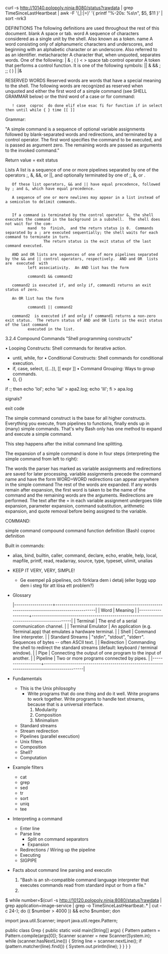 curl -s http://10140.polopoly.ninja:8080/status?rawdata | grep TimeSinceLastHeartbeat | awk -F '(,|:|=)' '{ printf "%-20s: %s\n", $5, $11 }' | sort -nrk3













DEFINITIONS
       The following definitions are used throughout the rest of this document.
       blank  A space or tab.
       word   A sequence of characters considered as a single unit by the shell.  Also known as a token.
       name   A word consisting only of alphanumeric characters and underscores, and beginning with an alphabetic character or an underscore.  Also referred to as
              an identifier.
       metacharacter
              A character that, when unquoted, separates words.  One of the following:
              |  & ; ( ) < > space tab
       control operator
              A token that performs a control function.  It is one of the following symbols:
              || & && ; ;; ( ) | |& <newline>


RESERVED WORDS
       Reserved words are words that have a special meaning to the shell.  The following words are recognized as reserved when unquoted and either the first  word
       of a simple command (see SHELL GRAMMAR below) or the third word of a case or for command:

       ! case  coproc  do done elif else esac fi for function if in select then until while { } time [[ ]]




Grammar:

"A simple command is a sequence of optional variable assignments followed by blank-separated words and redirections,
and terminated by a control operator. The first word specifies the command to be executed, and is passed as argument
zero.  The remaining words are passed as arguments to the invoked command."

Return value = exit status




   Lists
          A list is a sequence of one or more pipelines separated by one of the operators ;, &, &&, or ||, and optionally terminated by one of ;, &, or <newline>.

       Of these list operators, && and || have equal precedence, followed by ; and &, which have equal precedence.

       A sequence of one or more newlines may appear in a list instead of a semicolon to delimit commands.


       If a command is terminated by the control operator &, the shell executes the command in the background in a subshell.  The shell does not wait for the com-
              mand  to  finish,  and the return status is 0.  Commands separated by a ; are executed sequentially; the shell waits for each command to terminate in turn.
                     The return status is the exit status of the last command executed.

       AND and OR lists are sequences of one of more pipelines separated by the && and || control operators, respectively.  AND and OR  lists  are  executed  with
              left associativity.  An AND list has the form

              command1 && command2

       command2 is executed if, and only if, command1 returns an exit status of zero.

       An OR list has the form

              command1 || command2

       command2  is executed if and only if command1 returns a non-zero exit status.  The return status of AND and OR lists is the exit status of the last command
              executed in the list.





3.2.4 Compound Commands "Shell programming constructs"

• Looping Constructs:           Shell commands for iterative action.
  - until, while, for
• Conditional Constructs:       Shell commands for conditional execution.
  - if, case, select, ((...)), [[ expr ]]
• Command Grouping:             Ways to group commands.
 - (), {}


if :; then echo 'lol'; echo 'lal' > apa2.log; echo 'lil'; fi > apa.log











signals?




exit code









The simple command construct is the base for all higher constructs. Everything you execute, from pipelines to functions, finally ends up in (many) simple commands. That's why Bash only has one method to expand and execute a simple command.





This step happens after the initial command line splitting.

The expansion of a simple command is done in four steps (interpreting the simple command from left to right):

The words the parser has marked as variable assignments and redirections are saved for later processing.
variable assignments precede the command name and have the form WORD=WORD
redirections can appear anywhere in the simple command
The rest of the words are expanded. If any words remain after expansion, the first word is taken to be the name of the command and the remaining words are the arguments.
Redirections are performed.
The text after the = in each variable assignment undergoes tilde expansion, parameter expansion, command substitution, arithmetic expansion, and quote removal before being assigned to the variable.











COMMAND:

simple command
compound command
function definition
(Bash) coproc definition























Built in commands:
 - alias, bind, builtin, caller, command, declare, echo, enable, help, local, mapfile, printf, read, readarray, source, type, typeset, ulimit, unalias











* KEEP IT VERY, VERY, SIMPLE!
  * Ge exempel på pipelines, och förklara dem i detalj (eller bygg upp dem i steg för att lösa ett problem?)


* Glossary
  
  |-------------------+----------------------------------------------------------------------------------------------|
  | Word              | Meaning                                                                                      |
  |-------------------+----------------------------------------------------------------------------------------------|
  | Terminal          | The end of a serial communication channel.                                                   |
  | Terminal Emulator | An application (e.g. Terminal.app) that emulates a hardware terminal.                        |
  | Shell             | Command line interpreter.                                                                    |
  | Standard Streams  | "stdin", "stdout", "stderr".  Sequences of bytes -- often ASCII text.                        |
  | Redirection       | Commanding the shell to redirect the standard streams (default: keyboard / terminal window). |
  | Pipe              | Connecting the output of one program to the input of another.                                |
  | Pipeline          | Two or more programs connected by pipes.                                                     |
  |-------------------+----------------------------------------------------------------------------------------------|


* Fundamentals
  * This is the Unix philosophy
    * Write programs that do one thing and do it well. Write programs to work together. Write programs to handle text streams, because that is a universal interface.
      1. Modularity
      2. Composition
      3. Minimalism
  * Standard streams
  * Stream redirection
  * Pipelines (parallel execution)
  * Unix filters
  * Composition
  * Shell?
  * Computation


* Example filters
  * cat
  * grep
  * sed
  * tr
  * sort
  * uniq
  * tee


* Interpreting a command
  * Enter line
  * Parse line
    * Split on command separators
    * Expansion
  * Redirections / Wiring up the pipeline
  * Executing
  * SIGPIPE


* Facts about command line parsing and executin
  1. "Bash is an sh-compatible command language interpreter that executes commands read from standard input or from a file."
  2. 


$ while number=$(curl -s http://10120.polopoly.ninja:8080/status?rawdata | grep application=image-service | grep -o TimeSinceLastHeartbeat:.* | cut -c 24-); do (( $number > 4000 )) && echo $number; don








import java.util.Scanner;
import java.util.regex.Pattern;

public class Grep {
    public static void main(String[] args) {
        Pattern pattern = Pattern.compile(args[0]);
        Scanner scanner = new Scanner(System.in);
        while (scanner.hasNextLine()) {
            String line = scanner.nextLine();
            if (pattern.matcher(line).find()) {
                System.out.println(line);
            }
        }
    }
}
